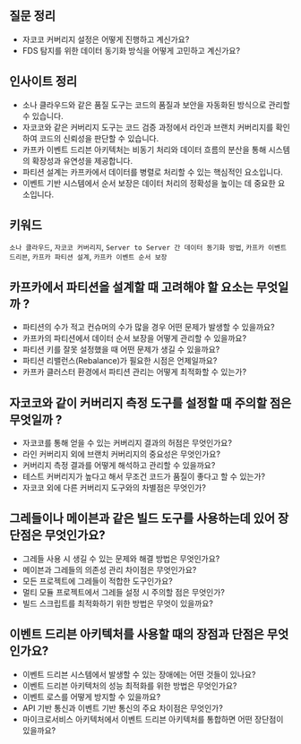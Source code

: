 ## 질문 정리
- 자코코 커버리지 설정은 어떻게 진행하고 계신가요?
- FDS 탐지를 위한 데이터 동기화 방식을 어떻게 고민하고 계신가요?

## 인사이트 정리
- 소나 클라우드와 같은 품질 도구는 코드의 품질과 보안을 자동화된 방식으로 관리할 수 있습니다.
- 자코코와 같은 커버리지 도구는 코드 검증 과정에서 라인과 브랜치 커버리지를 확인하여 코드의 신뢰성을 판단할 수 있습니다.
- 카프카 이벤트 드리븐 아키텍처는 비동기 처리와 데이터 흐름의 분산을 통해 시스템의 확장성과 유연성을 제공합니다.
- 파티션 설계는 카프카에서 데이터를 병렬로 처리할 수 있는 핵심적인 요소입니다.
- 이벤트 기반 시스템에서 순서 보장은 데이터 처리의 정확성을 높이는 데 중요한 요소입니다.

## 키워드
`소나 클라우드`, `자코코 커버리지`, `Server to Server 간 데이터 동기화 방법`, `카프카 이벤트 드리븐`, `카프카 파티션 설계`, `카프카 이벤트 순서 보장`

## 카프카에서 파티션을 설계할 때 고려해야 할 요소는 무엇일까 ?
- 파티션의 수가 적고 컨슈머의 수가 많을 경우 어떤 문제가 발생할 수 있을까요?
- 카프카의 파티션에서 데이터 순서 보장을 어떻게 관리할 수 있을까요?
- 파티션 키를 잘못 설정했을 때 어떤 문제가 생길 수 있을까요?
- 파티션 리밸런스(Rebalance)가 필요한 시점은 언제일까요?
- 카프카 클러스터 환경에서 파티션 관리는 어떻게 최적화할 수 있는가?

## 자코코와 같이 커버리지 측정 도구를 설정할 때 주의할 점은 무엇일까 ?
- 자코코를 통해 얻을 수 있는 커버리지 결과의 허점은 무엇인가요?
- 라인 커버리지 외에 브랜치 커버리지의 중요성은 무엇인가요?
- 커버리지 측정 결과를 어떻게 해석하고 관리할 수 있을까요?
- 테스트 커버리지가 높다고 해서 무조건 코드가 품질이 좋다고 할 수 있는가?
- 자코코 외에 다른 커버리지 도구와의 차별점은 무엇인가?

## 그레들이나 메이븐과 같은 빌드 도구를 사용하는데 있어 장단점은 무엇인가요?
- 그레들 사용 시 생길 수 있는 문제와 해결 방법은 무엇인가요?
- 메이븐과 그레들의 의존성 관리 차이점은 무엇인가요?
- 모든 프로젝트에 그레들이 적합한 도구인가요?
- 멀티 모듈 프로젝트에서 그레들 설정 시 주의할 점은 무엇인가?
- 빌드 스크립트를 최적화하기 위한 방법은 무엇이 있을까요?

## 이벤트 드리븐 아키텍처를 사용할 때의 장점과 단점은 무엇인가요?
- 이벤트 드리븐 시스템에서 발생할 수 있는 장애에는 어떤 것들이 있나요?
- 이벤트 드리븐 아키텍처의 성능 최적화를 위한 방법은 무엇인가요?
- 이벤트 로스를 어떻게 방지할 수 있을까요?
- API 기반 통신과 이벤트 기반 통신의 주요 차이점은 무엇인가?
- 마이크로서비스 아키텍처에서 이벤트 드리븐 아키텍처를 통합하면 어떤 장단점이 있을까요?